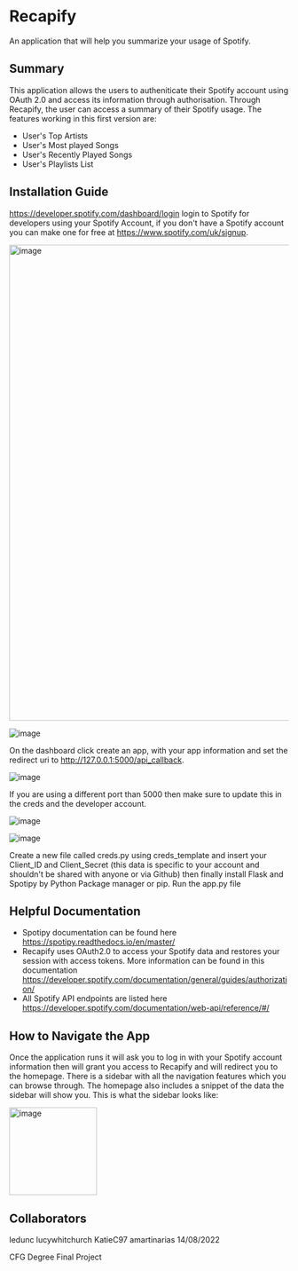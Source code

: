 # Recapify
An application that will help you summarize your usage of Spotify.

## Summary
This application allows the users to autheniticate their Spotify account using OAuth 2.0 and access its information through authorisation. Through Recapify, the user can access a summary of their Spotify usage. The features working in this first version are:

* User's Top Artists
* User's Most played Songs
* User's Recently Played Songs
* User's Playlists List

## Installation Guide
https://developer.spotify.com/dashboard/login login to Spotify for developers using your Spotify Account, if you don't have a Spotify account you can make one for free at https://www.spotify.com/uk/signup.

<img width="858" alt="image" src="https://user-images.githubusercontent.com/102866922/184502478-03ac732c-231f-478c-ba6f-a624cc028888.png">

![image](https://user-images.githubusercontent.com/102866922/184502508-1461ead8-5aac-4f49-bc53-9efcd57afe44.png)

On the dashboard click create an app, with your app information and set the redirect uri to http://127.0.0.1:5000/api_callback.

![image](https://user-images.githubusercontent.com/102866922/184502543-e9809bb9-b4c9-40f4-894f-96f071c1b43a.png)


If you are using a different port than 5000 then make sure to update this in the creds and the developer account.

![image](https://user-images.githubusercontent.com/102866922/184502565-6c0a4a1d-3b27-4369-ac9d-99e21d385c3e.png)

![image](https://user-images.githubusercontent.com/102866922/184502589-7713ee24-3e74-4cf0-9b30-7230acce931e.png)

Create a new file called creds.py using creds_template and insert your Client_ID and Client_Secret (this data is specific to your account and shouldn't be shared with anyone or via Github) then finally install Flask and Spotipy by Python Package manager or pip.
Run the app.py file
<maybe insert a video tutorial>

## Helpful Documentation
* Spotipy documentation can be found here https://spotipy.readthedocs.io/en/master/
* Recapify uses OAuth2.0 to access your Spotify data and restores your session with access tokens. More information can be found in this documentation https://developer.spotify.com/documentation/general/guides/authorization/
* All Spotify API endpoints are listed here https://developer.spotify.com/documentation/web-api/reference/#/

## How to Navigate the App
Once the application runs it will ask you to log in with your Spotify account information then will grant you access to Recapify and will redirect you to the homepage. There is a sidebar with all the navigation features which you can browse through. The homepage also includes a snippet of the data the sidebar will show you. This is what the sidebar looks like:

<img width="158" alt="image" src="https://user-images.githubusercontent.com/102866922/184502278-ca76176d-ce44-4d88-9b71-a642cf62a71e.png">

## Collaborators 
ledunc
lucywhitchurch
KatieC97
amartinarias
14/08/2022

CFG Degree Final Project
